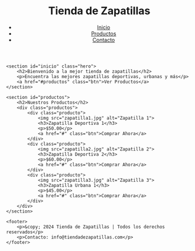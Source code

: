 <!DOCTYPE html>
<html lang="es">
<head>
    <meta charset="UTF-8">
    <meta name="viewport" content="width=device-width, initial-scale=1.0">
    <title>Tienda de Zapatillas</title>
    <link rel="stylesheet" href="styles.css">
</head>
<body>
    <header>
        <div class="logo">
            <h1>Tienda de Zapatillas</h1>
        </div>
        <nav>
            <ul>
                <li><a href="#inicio">Inicio</a></li>
                <li><a href="#productos">Productos</a></li>
                <li><a href="#contacto">Contacto</a></li>
            </ul>
        </nav>
    </header>

    <section id="inicio" class="hero">
        <h2>Bienvenido a la mejor tienda de zapatillas</h2>
        <p>Encuentra las mejores zapatillas deportivas, urbanas y más</p>
        <a href="#productos" class="btn">Ver Productos</a>
    </section>

    <section id="productos">
        <h2>Nuestros Productos</h2>
        <div class="productos">
            <div class="producto">
                <img src="zapatilla1.jpg" alt="Zapatilla 1">
                <h3>Zapatilla Deportiva 1</h3>
                <p>$50.00</p>
                <a href="#" class="btn">Comprar Ahora</a>
            </div>
            <div class="producto">
                <img src="zapatilla2.jpg" alt="Zapatilla 2">
                <h3>Zapatilla Deportiva 2</h3>
                <p>$60.00</p>
                <a href="#" class="btn">Comprar Ahora</a>
            </div>
            <div class="producto">
                <img src="zapatilla3.jpg" alt="Zapatilla 3">
                <h3>Zapatilla Urbana 1</h3>
                <p>$45.00</p>
                <a href="#" class="btn">Comprar Ahora</a>
            </div>
        </div>
    </section>

    <footer>
        <p>&copy; 2024 Tienda de Zapatillas | Todos los derechos reservados</p>
        <p>Contacto: info@tiendadezapatillas.com</p>
    </footer>
</body>
</html>
